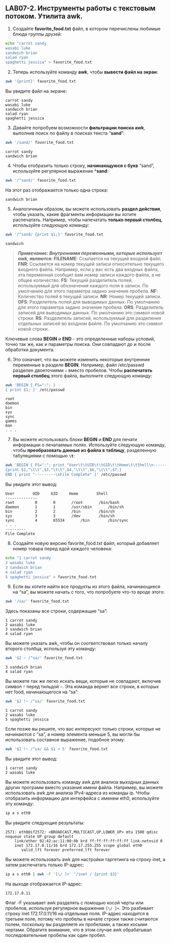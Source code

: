 ## LAB07-2. Инструменты работы с текстовым потоком. Утилита awk.

1. Создайте **favorite_food.txt** файл, в котором перечислены любимые блюда группы друзей:

```bash
echo "carrot sandy
wasabi luke
sandwich brian
salad ryan
spaghetti jessica" > favorite_food.txt
```

2. Теперь используйте команду **awk**, чтобы **вывести файл на экран**:

```bash
awk '{print}' favorite_food.txt
```

Вы увидите файл на экране:

```console
carrot sandy
wasabi luke
sandwich brian
salad ryan
spaghetti jessica
```

3. Давайте попробуем возможности **фильтрации поиска awk**, выполнив поиск по файлу в поисках текста “**sand**”:

```bash
awk '/sand/' favorite_food.txt
```

```console
carrot sandy
sandwich brian
```

4. Чтобы отобразить только строку, **начинающуюся с букв** “sand”, используйте регулярное выражение **^sand**:

```bash
awk '/^sand/' favorite_food.txt
```

На этот раз отображается только одна строка:

```console
sandwich brian
```

5. Аналогичным образом, вы можете использовать **раздел действия**, чтобы указать, какие фрагменты информации вы хотите распечатать. Например, чтобы напечатать **только первый столбец**, используйте следующую команду:

```bash
awk '/^sand/ {print $1;}' favorite_food.txt
```

```console
sandwich
```

>***Примечание: Внутренними переменными, которые использует awk, являются:***
**FILENAME**: Ссылается на текущий входной файл.
**FNR**: Ссылается на номер текущей записи относительно текущего входного файла. Например, если у вас есть два входных файла, эта переменная сообщит вам номер записи каждого файла, а не общее количество.
**FS**:  Текущий разделитель полей, используемый для обозначения каждого поля в записи. По умолчанию для этого параметра задано значение пробела.
**NF**: Количество полей в текущей записи.
**NR**: Номер текущей записи.
**OFS**: Разделитель полей для выводимых данных. По умолчанию для этого параметра задано значение пробела.
**ORS**: Разделитель записей для выводимых данных. По умолчанию это символ новой строки.
**RS**: Разделитель записей, используемый для разделения отдельных записей во входном файле. По умолчанию это символ новой строки.

Ключевые слова **BEGIN** и **END** - это определенные наборы условий, точно так же, как и параметры поиска. Они совпадают до и после обработки документа.

6. Это означает, что вы можете изменить некоторые внутренние переменные в разделе **BEGIN**. Например, файл /etc/passwd разделен двоеточиями **`:`** вместо пробелов.
Чтобы **распечатать первый столбец** этого файла, выполните следующую команду:

```bash
awk 'BEGIN { FS=":"; }
{ print $1; }' /etc/passwd
```

```console
root
daemon
bin
sys
sync
games
man
. . .
```

7. Вы можете использовать блоки **BEGIN** и **END** для печати информации о печатаемых полях. Используйте следующую команду, чтобы **преобразовать данные из файла в таблицу**, разделенную табуляциями с помощью **`\t`**:

```bash
awk 'BEGIN { FS=":"; print "User\t\tUID\t\tGID\t\tHome\t\tShell\n--------------"; }
{print $1,"\t\t",$3,"\t\t",$4,"\t\t",$6,"\t\t",$7;}
END { print "---------\nFile Complete" }' /etc/passwd
```

Вы увидите этот вывод:

```console
User		UID		GID		Home		Shell
--------------
root 		 0 		 0 		 /root 		 /bin/bash
daemon 		 1 		 1 		 /usr/sbin 		 /bin/sh
bin 		 2 		 2 		 /bin 		 /bin/sh
sys 		 3 		 3 		 /dev 		 /bin/sh
sync 		 4 		 65534 		 /bin 		 /bin/sync
. . .
---------
File Complete
```

8. Создайте новую версию favorite_food.txt файл, который добавляет номер товара перед едой каждого человека:

```bash
echo "1 carrot sandy
2 wasabi luke
3 sandwich brian
4 salad ryan
5 spaghetti jessica" > favorite_food.txt
```

9. Если вы хотите найти все продукты из этого файла, начинающиеся на “sa”, вы можете начать с того, что попробуете что-то вроде этого:

```bash
awk '/sa/' favorite_food.txt
```

Здесь показаны все строки, содержащие “sa”:

```console
1 carrot sandy
2 wasabi luke
3 sandwich brian
4 salad ryan
```

Вы можете указать awk, чтобы он соответствовал только началу второго столбца, используя эту команду:
```bash
awk '$2 ~ /^sa/' favorite_food.txt
```

```console
3 sandwich brian
4 salad ryan
```

Вы можете так же легко искать вещи, которые не совпадают, включив символ `!` перед тильдой `~`. Эта команда вернет все строки, в которых нет food, начинающегося на “sa”:
```bash
awk '$2 !~ /^sa/' favorite_food.txt
```

```console
1 carrot sandy
2 wasabi luke
5 spaghetti jessica
```

Если позже вы решите, что вас интересуют только строки, которые не начинаются с “sa”, а номер элемента меньше 5, вы могли бы использовать составное выражение, подобное этому:
```bash
awk '$2 !~ /^sa/ && $1 < 5' favorite_food.txt
```

Вы увидите этот вывод:

```console
1 carrot sandy
2 wasabi luke
```

Вы можете использовать команду awk для анализа выходных данных других программ вместо указания имени файла. Например, вы можете использовать awk для анализа IPv4-адреса из команды ip.
Чтобы отобразить информацию для интерфейса с именем eth0, используйте эту команду:
```bash
ip a s eth0
```

Вы увидите следующие результаты:

```console
2571: eth0@if2572: <BROADCAST,MULTICAST,UP,LOWER_UP> mtu 1500 qdisc noqueue state UP group default
    link/ether 02:42:ac:11:00:0b brd ff:ff:ff:ff:ff:ff link-netnsid 0
    inet 172.17.0.11/16 brd 172.17.255.255 scope global eth0
       valid_lft forever preferred_lft forever
```

Вы можете использовать awk для настройки таргетинга на строку inet, а затем распечатать только IP-адрес:
```bash
ip a s eth0 | awk -F '[\/ ]+' '/inet / {print $3}'
```

На выходе отображается IP-адрес:

```console
172.17.0.11
```

Флаг -F указывает awk разделять с помощью косой черты или пробелов, используя регулярное выражение `[\/ ]+`. Это разбивает строку inet 172.17.0.11/16 на отдельные поля. IP-адрес находится в третьем поле, потому что пробелы в начале строки также считаются полем, поскольку вы разделяете их пробелами, а также косыми чертами. Обратите внимание, что в этом случае awk обрабатывал последовательные пробелы как один пробел.
